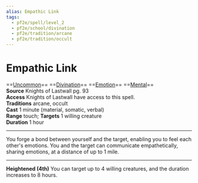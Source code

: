```yaml
---
alias: Empathic Link
tags:
  - pf2e/spell/level_2
  - pf2e/school/divination
  - pf2e/tradition/arcane
  - pf2e/tradition/occult
---
```


# Empathic Link

==[Uncommon](../../../Traits/Uncommon.md)== ==[Divination](../../../Traits/Divination.md)== ==[Emotion](../../../Traits/Emotion.md)== ==[Mental](../../../Traits/Mental.md)==  
__Source__ Knights of Lastwall pg. 93  
**Access** Knights of Lastwall have access to this spell.  
**Traditions** arcane, occult  
**Cast** 1 minute (material, somatic, verbal)  
**Range** touch; **Targets** 1 willing creature  
**Duration** 1 hour

---

You forge a bond between yourself and the target, enabling you to feel each other's emotions. You and the target can communicate empathetically, sharing emotions, at a distance of up to 1 mile.

<hr>

**Heightened (4th)** You can target up to 4 willing creatures, and the duration increases to 8 hours.
